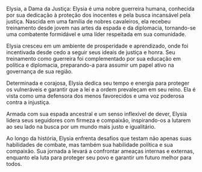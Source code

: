 Elysia, a Dama da Justiça: Elysia é uma nobre guerreira humana, conhecida por sua dedicação à proteção dos inocentes e pela busca incansável pela justiça. Nascida em uma família de nobres cavaleiros, ela recebeu treinamento desde jovem nas artes da espada e da diplomacia, tornando-se uma combatente formidável e uma líder respeitada em sua comunidade.

Elysia cresceu em um ambiente de prosperidade e aprendizado, onde foi incentivada desde cedo a seguir seus ideais de justiça e honra. Seu treinamento como guerreira foi complementado por sua educação em política e diplomacia, preparando-a para assumir um papel ativo na governança de sua região.

Determinada e corajosa, Elysia dedica seu tempo e energia para proteger os vulneráveis ​​e garantir que a lei e a ordem prevaleçam em seu reino. Ela é vista como uma defensora dos menos favorecidos e uma voz poderosa contra a injustiça.

Armada com sua espada ancestral e um senso inflexível de dever, Elysia lidera seus seguidores com firmeza e compaixão, inspirando-os a lutarem ao seu lado na busca por um mundo mais justo e igualitário.

Ao longo da história, Elysia enfrenta desafios que testam não apenas suas habilidades de combate, mas também sua habilidade política e sua compaixão. Sua jornada a levará a confrontar ameaças internas e externas, enquanto ela luta para proteger seu povo e garantir um futuro melhor para todos.
